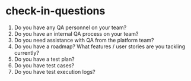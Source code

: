 # check-in-questions

1. Do you have any QA personnel on your team?
2. Do you have an internal QA process on your team?
3. Do you need assistance with QA from the platform team?
4. Do you have a roadmap?  What features / user stories are you tackling currently?
5. Do you have a test plan?
6. Do you have test cases?
7. Do you have test execution logs?

